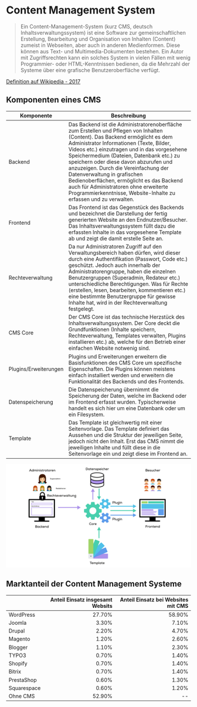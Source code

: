 # Content Management System
> Ein Content-Management-System (kurz CMS, deutsch Inhaltsverwaltungssystem) ist eine Software zur gemeinschaftlichen Erstellung, Bearbeitung und Organisation von Inhalten (Content) zumeist in Webseiten, aber auch in anderen Medienformen. Diese können aus Text- und Multimedia-Dokumenten bestehen. Ein Autor mit Zugriffsrechten kann ein solches System in vielen Fällen mit wenig Programmier- oder HTML-Kenntnissen bedienen, da die Mehrzahl der Systeme über eine grafische Benutzeroberfläche verfügt.

[Definition auf Wikipedia - 2017](https://de.wikipedia.org/wiki/Content-Management-System)

## Komponenten eines CMS
| Komponente            | Beschreibung                                                                                                                                                                                                                                                                                                                                                                                                                                                                                                                                                   |
|-----------------------|----------------------------------------------------------------------------------------------------------------------------------------------------------------------------------------------------------------------------------------------------------------------------------------------------------------------------------------------------------------------------------------------------------------------------------------------------------------------------------------------------------------------------------------------------------------|
| Backend               | Das Backend ist die Administratorenoberfläche zum Erstellen und Pflegen von Inhalten (Content). Das Backend ermöglicht es   dem Administrator Informationen (Texte, Bilder, Videos etc.) einzutragen und   in das vorgesehene Speichermedium (Dateien, Datenbank etc.) zu speichern oder   diese davon abzurufen und anzuzeigen. Durch die Vereinfachung der   Datenverwaltung in grafischen Bedienoberflächen, ermöglicht es das Backend   auch für Administratoren ohne erweiterte Programmierkenntnisse,   Website-Inhalte zu erfassen und zu verwalten. |
| Frontend              | Das Frontend ist das Gegenstück des Backends und bezeichnet die   Darstellung der fertig generierten Website an den Endnutzer/Besucher. Das   Inhaltsverwaltungssystem füllt dazu die erfassten Inhalte in das vorgesehene   Template ab und zeigt die damit erstelle Seite an.                                                                                                                                                                                                                                                                                |
| Rechteverwaltung      | Da nur Administratoren Zugriff auf den Verwaltungsbereich haben dürfen,   wird dieser durch eine Authentifikation (Passwort, Code etc.) geschützt.   Jedoch auch innerhalb der Administratorengruppe, haben die einzelnen   Benutzergruppen (Superadmin, Redateur etc.) unterschiedliche Berechtigungen.   Was für Rechte (erstellen, lesen, bearbeiten, kommentieren etc.) eine   bestimmte Benutzergruppe für gewisse Inhalte hat, wird in der   Rechteverwaltung festgelegt.                                                                               |
| CMS Core              | Der CMS Core ist das technische Herzstück des Inhaltsverwaltungssystem.   Der Core deckt die Grundfunktionen (Inhalte speichern, Rechteverwaltung,   Templates verwalten, Plugins installieren etc.) ab, welche für den Betrieb   einer einfachen Website notwenig sind.                                                                                                                                                                                                                                                                                       |
| Plugins/Erweiterungen | Plugins und Erweiterungen erweitern die Basisfunktionen des CMS Core um   spezifische Eigenschaften. Die Plugins können meistens einfach installiert   werden und erweitern die Funktionalität des Backends und des Frontends.                                                                                                                                                                                                                                                                                                                                 |
| Datenspeicherung      | Die Datenspeicherung übernimmt die Speicherung der Daten, welche im   Backend oder im Frontend erfasst wurden. Typischerweise handelt es sich hier um eine Datenbank oder um ein Filesystem.                                                                                                                                                                                                                                                                                                                                                                       |
| Template              | Das Template ist gleichwertig mit einer Seitenvorlage. Das Template   definiert das Aussehen und die Struktur der jeweiligen Seite, jedoch nicht   den Inhalt. Erst das CMS nimmt die jeweiligen Inhalte und füllt diese in die   Seitenvorlage ein und zeigt diese im Frontend an.                                                                                                                                                                                                                                                                            |

![Komponente eines CMS](res/06.jpg)

## Marktanteil der Content Management Systeme

|             | Anteil Einsatz insgesamt Websits | Anteil Einsatz bei Websites mit CMS |
|-------------|---------------------------------:|------------------------------------:|
| WordPress   |                           27.70% |                        58.90%       |
| Joomla      |                            3.30% |                         7.10%       |
| Drupal      |                            2.20% |                         4.70%       |
| Magento     |                            1.20% |                         2.60%       |
| Blogger     |                            1.10% |                         2.30%       |
| TYPO3       |                            0.70% |                         1.40%       |
| Shopify     |                            0.70% |                         1.40%       |
| Bitrix      |                            0.70% |                         1.40%       |
| PrestaShop  |                            0.60% |                         1.30%       |
| Squarespace |                            0.60% |                               1.20% |
| Ohne CMS    |                           52.90% |                                  -- |